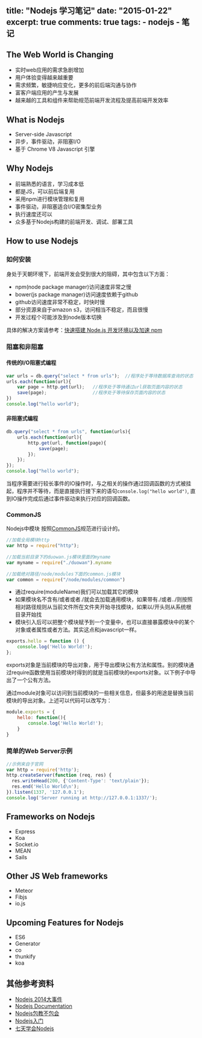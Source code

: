 title: "Nodejs 学习笔记"
date: "2015-01-22"
excerpt: true
comments: true
tags:
    - nodejs
    - 笔记
---

## The Web World is Changing

*   实时web应用的需求急剧增加
*   用户体验变得越来越重要
*   需求频繁，敏捷响应变化，更多的前后端沟通与协作
*   富客户端应用的产生与发展
*   越来越的工具和组件来帮助规范前端开发流程及提高前端开发效率

## What is Nodejs

*   Server-side Javascript
*   异步，事件驱动，非阻塞I/O
*   基于 Chrome V8 Javascript 引擎

## Why Nodejs

*   前端熟悉的语言，学习成本低
*   都是JS，可以前后端复用
*   采用npm进行模块管理和复用
*   事件驱动，非阻塞适合I/O密集型业务
*   执行速度还可以
*   众多基于Nodejs构建的前端开发、调试、部署工具

## How to use Nodejs

### 如何安装

身处于天朝环境下，前端开发会受到很大的阻碍，其中包含以下方面：

*   npm(node package manager)访问速度非常之慢
*   bower(js package manager)访问速度依赖于github
*   github访问速度非常不稳定，时快时慢
*   部分资源来自于amazon s3，访问相当不稳定，而且很慢
*   开发过程个可能涉及到node版本切换

具体的解决方案请参考：[快速搭建 Node.js 开发环境以及加速 npm](https://cnodejs.org/topic/5338c5db7cbade005b023c98)

### 阻塞和非阻塞

#### 传统的I/O阻塞式编程

```javascript
var urls = db.query("select * from urls");  //程序处于等待数据库查询的状态
urls.each(function(url){
    var page = http.get(url);   //程序处于等待通过url获取页面内容的状态
    save(page);                 //程序处于等待保存页面内容的状态
})
console.log("hello world");
```

#### 非阻塞式编程

```javascript
db.query("select * from urls", function(urls){
    urls.each(function(url){
        http.get(url, function(page){
            save(page);
        });
    });
});
console.log("hello world");
```

当程序需要进行较长事件的IO操作时，与之相关的操作通过回调函数的方式被挂起，程序并不等待，而是直接执行接下来的语句`console.log("hello world")`, 直到IO操作完成后通过事件驱动来执行对应的回调函数。

### CommonJS

Nodejs中模块 按照[CommonJS](http://www.commonjs.org/specs/)规范进行设计的。

```javascript
//加载全局模块http  
var http = require("http");  
  
//加载当前目录下的duowan.js模块里面的myname  
var myname = require("./duowan").myname  
  
//加载绝对路径/node/modules下面的common.js模块  
var common = require("/node/modules/common")  
```

*   通过require(moduleName)我们可以加载其它的模块
*   如果模块名不含有/或者或者./就会去加载通用模块，如果带有./或者../则按照相对路径规则从当前文件所在文件夹开始寻找模块，如果以/开头则从系统根目录开始找
*   模块引入后可以把整个模块赋予到一个变量中，也可以直接暴露模块中的某个对象或者属性或者方法。其实这点和javascript一样。

```javascript
exports.hello = function () {
    console.log('Hello World!');
};
```

exports对象是当前模块的导出对象，用于导出模块公有方法和属性。别的模块通过require函数使用当前模块时得到的就是当前模块的exports对象。以下例子中导出了一个公有方法。

通过module对象可以访问到当前模块的一些相关信息，但最多的用途是替换当前模块的导出对象。上述可以代码可以改写为：

```javascript
module.exports = {
    hello: function(){
        console.log('Hello World!');
    }
}
```

### 简单的Web Server示例

```javascript
//示例来自于官网
var http = require('http');
http.createServer(function (req, res) {
  res.writeHead(200, {'Content-Type': 'text/plain'});
  res.end('Hello World\n');
}).listen(1337, '127.0.0.1');
console.log('Server running at http://127.0.0.1:1337/');
```

## Frameworks on Nodejs

*   Express
*   Koa
*   Socket.io
*   MEAN
*   Sails

## Other JS Web frameworks

*   Meteor
*   Fibjs
*   io.js

## Upcoming Features for Nodejs

*   ES6
*   Generator
*   co
*   thunkify
*   koa

## 其他参考资料

*   [Nodejs 2014大事件](http://blog.rednode.cn/year-2014-of-node-js/)
*   [Nodejs Documentation](http://nodejs.org/documentation/)
*   [Nodejs包教不包会](https://github.com/alsotang/node-lessons)
*   [Nodejs入门](http://www.nodebeginner.org/index-zh-cn.html)
*   [七天学会Nodejs](http://nqdeng.github.io/7-days-nodejs/)